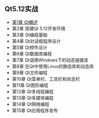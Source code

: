 ## Qt5.12实战
- [第1章 Qt概述](chapter1.md)
- 第2章 搭建Qt 5.12开发环境
- 第3章 Qt编程基础
- 第4章 Qt对话框程序设计
- 第5章 Qt控件设计
- 第6章 Qt数据库编程
- 第7章 Qt调用Windows下的动态链接库
- 第8章 在Qt中使用Linux的静态库和动态库
- 第9章 Qt文件编程
- 第10章 Qt菜单栏、工具栏和状态栏
- 第11章 Qt图形编程
- 第12章 Qt多线程编程
- 第13章 Qt多媒体编程
- 第14章 Qt网络编程
- 第15章 Qt应用程序发布
